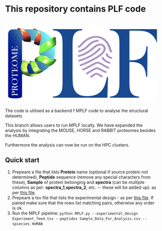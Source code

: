 # This repository contains PLF code

# ![Protein Locational Fingerprinter](assets/images/PLF.png) 
The code is utilised as a backend f MPLF code to analyse the structural datasets

This branch allows users to run MPLF locally. We have expanded the analysis by integrating the MOUSE, HORSE and RABBIT proteomes besides the HUMAN.

Furthermore the analysis can now be run on the HPC clusters.

## Quick start
1. Prepeare a file that lists **Protein** name (optional if source protein not determined), **Peptide** sequence (remove any special characters from these), **Sample** of protein belionging and **spectra** (can be multiple columns as per: **spectra_1**,**spectra_2**, etc. -- these will be added up): as per [this file](https://github.com/maxozo/MPLF/blob/mplf_package/Sample_Data/sample_inputs_small/Sample_Data_For_Analysis.csv).
2. Prepeare a tsv file that lists the experimental design - as per [this file](https://github.com/maxozo/MPLF/blob/mplf_package/Sample_Data/sample_inputs_small/Experiment_feed.tsv). If paired make sure that the rows list matching pairs, otherwise any order is ok.
3. Run the MPLF pipeline:
    `python MPLF.py --experimental_design Experiment_feed.tsv --peptides Sample_Data_For_Analysis.csv --spiecies HUMAN`